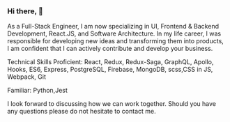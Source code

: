 ### Hi there, 👋 


As a Full-Stack Engineer, I am now specializing in UI, Frontend & Backend Development, React.JS, and Software Architecture.
In my life career, I was responsible for developing new ideas and transforming them into products, I am confident that I can actively contribute and develop your business.


Technical Skills
Proficient: React, Redux, Redux-Saga, GraphQL, Apollo, Hooks, ES6, Express, PostgreSQL, Firebase, MongoDB, scss,CSS in JS, Webpack, Git

Familiar: Python,Jest



I look forward to discussing how we can work together.
Should you have any questions please do not hesitate to contact me.
